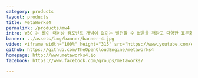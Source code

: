 ```yaml
---
category: products
layout: products
title: MetaWorks4
permalink: /products/mw4
intro: W3C 는 웹이 더이상 컴포넌트 개념이 없이는 발전할 수 없음을 깨닫고 다양한 표준화 활동을 하게 됩니다. 간단히는 CSS부터하여 웹 모듈의 공통적 속성을 관리하는 방법들을 제안하였습니다. 최근에는 웹자체가 HTML Tag 를 직접 선언하고 그속에 Javascript 행위 및 자료구조 그리고 템플릿을 정의하여 관리하 표준인 W3C Web Components 라는 표준이 기안되었습니다. 이를 지원하는 Polymer, VueJS 같은 구현체들이 이를 지원하고 있습니다. [Metaworks4] 프레임워크는 이러한 Web Component 표준을 지원하여 웹 개발을 태그의 이해만으로도 자바스크립트 등과 간섭없는 확장과 개발이 가능하게 합니다. 또한 MSA 의 사상에 근거한 단일페이지애플리케이션, 클라이언트 주도된 데이터 통합이 가능하며, Spring Hateoas 프레임워크와 연동되어 빠르게 기존 서비스들을 수준높은 REST 서비스 (Level3) 로 Expose 할 수 있습니다. 
banner: ../assets/img/banner/banner-4.jpg
video: <iframe width="100%" height="315" src="https://www.youtube.com/embed/izc_c1N3xkw" frameborder="0" allowfullscreen="" class="style-scope oce-sampler"></iframe>
github: https://github.com/TheOpenCloudEngine/metaworks4
homepage: http://www.metaworks4.io
facebook: https://www.facebook.com/groups/metaworks/

---
```


<br>

